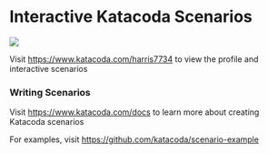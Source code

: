 # Interactive Katacoda Scenarios

[![](http://shields.katacoda.com/katacoda/harris7734/count.svg)](https://www.katacoda.com/harris7734 "Get your profile on Katacoda.com")

Visit https://www.katacoda.com/harris7734 to view the profile and interactive scenarios

### Writing Scenarios
Visit https://www.katacoda.com/docs to learn more about creating Katacoda scenarios

For examples, visit https://github.com/katacoda/scenario-example
